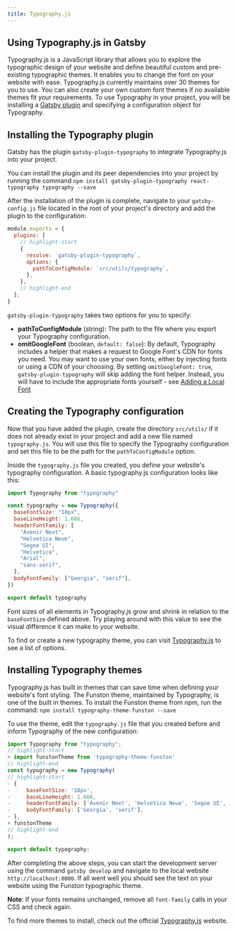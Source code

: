 ```yaml
---
title: Typography.js
---
```


## Using Typography.js in Gatsby

Typography.js is a JavaScript library that allows you to explore the typographic design of your website and define beautiful custom and pre-existing typographic themes. It enables you to change the font on your website with ease. Typography.js currently maintains over 30 themes for you to use. You can also create your own custom font themes if no available themes fit your requirements. To use Typography in your project, you will be installing a [Gatsby plugin](https://www.gatsbyjs.org/packages/gatsby-plugin-typography/) and specifying a configuration object for Typography.

## Installing the Typography plugin

Gatsby has the plugin `gatsby-plugin-typography` to integrate Typography.js into your project.

You can install the plugin and its peer dependencies into your project by running the command `npm install gatsby-plugin-typography react-typography typography --save`

After the installation of the plugin is complete, navigate to your `gatsby-config.js` file located in the root of your project's directory and add the plugin to the configuration:

```js:title=gatsby-config.js
module.exports = {
  plugins: [
    // highlight-start
    {
      resolve: `gatsby-plugin-typography`,
      options: {
        pathToConfigModule: `src/utils/typography`,
      },
    },
    // highlight-end
  ],
}
```

`gatsby-plugin-typography` takes two options for you to specify:

- **pathToConfigModule** (string): The path to the file where you export your Typography configuration.
- **omitGoogleFont** (boolean, `default: false`): By default, Typography includes a helper that makes a request to Google Font's CDN for fonts you need. You may want to use your own fonts, either by injecting fonts or using a CDN of your choosing. By setting `omitGoogleFont: true`, `gatsby-plugin-typography` will skip adding the font helper. Instead, you will have to include the appropriate fonts yourself - see [Adding a Local Font](https://www.gatsbyjs.org/docs/recipes/#adding-a-local-font)

## Creating the Typography configuration

Now that you have added the plugin, create the directory `src/utils/` if it does not already exist in your project and add a new file named `typography.js`. You will use this file to specify the Typography configuration and set this file to be the path for the `pathToConfigModule` option.

Inside the `typography.js` file you created, you define your website's typography configuration. A basic typography.js configuration looks like this:

```js:title=src/utils/typography.js
import Typography from "typography"

const typography = new Typography({
  baseFontSize: "18px",
  baseLineHeight: 1.666,
  headerFontFamily: [
    "Avenir Next",
    "Helvetica Neue",
    "Segoe UI",
    "Helvetica",
    "Arial",
    "sans-serif",
  ],
  bodyFontFamily: ["Georgia", "serif"],
})

export default typography
```

Font sizes of all elements in Typography.js grow and shrink in relation to the `baseFontSize` defined above. Try playing around with this value to see the visual difference it can make to your website.

To find or create a new typography theme, you can visit [Typography.js](https://kyleamathews.github.io/typography.js/) to see a list of options.

## Installing Typography themes

Typography.js has built in themes that can save time when defining your website's font styling. The Funston theme, maintained by Typography, is one of the built in themes. To install the Funston theme from npm, run the command: `npm install typography-theme-funston --save`

To use the theme, edit the `typography.js` file that you created before and inform Typography of the new configuration:

```diff:title=src/utils/typography.js
import Typography from "typography";
// highlight-start
+ import funstonTheme from 'typography-theme-funston'
// highlight-end
const typography = new Typography(
// highlight-start
- {
-     baseFontSize: '18px',
-     baseLineHeight: 1.666,
-     headerFontFamily: ['Avenir Next', 'Helvetica Neue', 'Segoe UI', 'Helvetica', 'Arial', 'sans-serif'],
-     bodyFontFamily: ['Georgia', 'serif'],
- },
+ funstonTheme
// highlight-end
);

export default typography;
```

After completing the above steps, you can start the development server using the command `gatsby develop` and navigate to the local website `http://localhost:8000`. If all went well you should see the text on your website using the Funston typographic theme.

**Note**: If your fonts remains unchanged, remove all `font-family` calls in your CSS and check again.

To find more themes to install, check out the official [Typography.js](https://kyleamathews.github.io/typography.js/) website.
